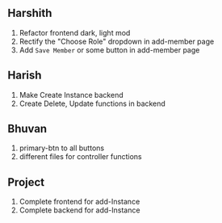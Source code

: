 ## Harshith
1. Refactor frontend dark, light mod
2. Rectify the "Choose Role" dropdown in add-member page
3. Add `Save Member` or some button in add-member page

## Harish
1. Make Create Instance backend
2. Create Delete, Update functions in backend

## Bhuvan
1. primary-btn to all buttons
2. different files for controller functions

## Project
1. Complete frontend for add-Instance
2. Complete backend for add-Instance